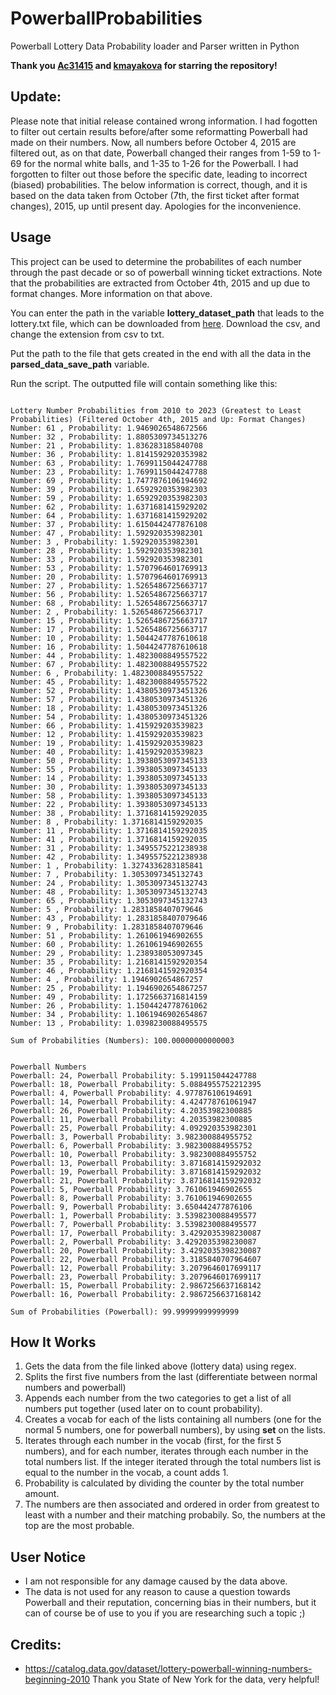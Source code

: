 # PowerballProbabilities
 Powerball Lottery Data Probability loader and Parser written in Python

**Thank you [Ac31415]((https://github.com/Ac31415)) and [kmayakova](https://github.com/Ac31415) for starring the repository!**

## Update:

Please note that initial release contained wrong information. I had fogotten to filter out certain results before/after some reformatting Powerball had made on their numbers. Now, all numbers before October 4, 2015 are filtered out, as on that date, Powerball changed their ranges from 1-59 to 1-69 for the normal white balls, and 1-35 to 1-26 for the Powerball. I had forgotten to filter out those before the specific date, leading to incorrect (biased) probabilities. The below information is correct, though, and it is based on the data taken from October (7th, the first ticket after format changes), 2015, up until present day. Apologies for the inconvenience.

## Usage

This project can be used to determine the probabilites of each number through the past decade or so of powerball winning ticket extractions. Note that the probabilities are extracted from October 4th, 2015 and up due to format changes. More information on that above.

You can enter the path in the variable **lottery_dataset_path** that leads to the lottery.txt file, which can be downloaded from [here](https://catalog.data.gov/dataset/lottery-powerball-winning-numbers-beginning-2010). Download the csv, and change the extension from csv to txt.

Put the path to the file that gets created in the end with all the data in the **parsed_data_save_path** variable.

Run the script. The outputted file will contain something like this:


```

Lottery Number Probabilities from 2010 to 2023 (Greatest to Least Probabilities) (Filtered October 4th, 2015 and Up: Format Changes)
Number: 61 , Probability: 1.9469026548672566
Number: 32 , Probability: 1.8805309734513276
Number: 21 , Probability: 1.836283185840708
Number: 36 , Probability: 1.8141592920353982
Number: 63 , Probability: 1.7699115044247788
Number: 23 , Probability: 1.7699115044247788
Number: 69 , Probability: 1.7477876106194692
Number: 39 , Probability: 1.6592920353982303
Number: 59 , Probability: 1.6592920353982303
Number: 62 , Probability: 1.6371681415929202
Number: 64 , Probability: 1.6371681415929202
Number: 37 , Probability: 1.6150442477876108
Number: 47 , Probability: 1.592920353982301
Number: 3 , Probability: 1.592920353982301
Number: 28 , Probability: 1.592920353982301
Number: 33 , Probability: 1.592920353982301
Number: 53 , Probability: 1.5707964601769913
Number: 20 , Probability: 1.5707964601769913
Number: 27 , Probability: 1.5265486725663717
Number: 56 , Probability: 1.5265486725663717
Number: 68 , Probability: 1.5265486725663717
Number: 2 , Probability: 1.5265486725663717
Number: 15 , Probability: 1.5265486725663717
Number: 17 , Probability: 1.5265486725663717
Number: 10 , Probability: 1.5044247787610618
Number: 16 , Probability: 1.5044247787610618
Number: 44 , Probability: 1.4823008849557522
Number: 67 , Probability: 1.4823008849557522
Number: 6 , Probability: 1.4823008849557522
Number: 45 , Probability: 1.4823008849557522
Number: 52 , Probability: 1.4380530973451326
Number: 57 , Probability: 1.4380530973451326
Number: 18 , Probability: 1.4380530973451326
Number: 54 , Probability: 1.4380530973451326
Number: 66 , Probability: 1.415929203539823
Number: 12 , Probability: 1.415929203539823
Number: 19 , Probability: 1.415929203539823
Number: 40 , Probability: 1.415929203539823
Number: 50 , Probability: 1.3938053097345133
Number: 55 , Probability: 1.3938053097345133
Number: 14 , Probability: 1.3938053097345133
Number: 30 , Probability: 1.3938053097345133
Number: 58 , Probability: 1.3938053097345133
Number: 22 , Probability: 1.3938053097345133
Number: 38 , Probability: 1.3716814159292035
Number: 8 , Probability: 1.3716814159292035
Number: 11 , Probability: 1.3716814159292035
Number: 41 , Probability: 1.3716814159292035
Number: 31 , Probability: 1.3495575221238938
Number: 42 , Probability: 1.3495575221238938
Number: 1 , Probability: 1.3274336283185841
Number: 7 , Probability: 1.3053097345132743
Number: 24 , Probability: 1.3053097345132743
Number: 48 , Probability: 1.3053097345132743
Number: 65 , Probability: 1.3053097345132743
Number: 5 , Probability: 1.2831858407079646
Number: 43 , Probability: 1.2831858407079646
Number: 9 , Probability: 1.2831858407079646
Number: 51 , Probability: 1.261061946902655
Number: 60 , Probability: 1.261061946902655
Number: 29 , Probability: 1.238938053097345
Number: 35 , Probability: 1.2168141592920354
Number: 46 , Probability: 1.2168141592920354
Number: 4 , Probability: 1.1946902654867257
Number: 25 , Probability: 1.1946902654867257
Number: 49 , Probability: 1.1725663716814159
Number: 26 , Probability: 1.1504424778761062
Number: 34 , Probability: 1.1061946902654867
Number: 13 , Probability: 1.0398230088495575

Sum of Probabilities (Numbers): 100.00000000000003


Powerball Numbers
Powerball: 24, Powerball Probability: 5.199115044247788
Powerball: 18, Powerball Probability: 5.0884955752212395
Powerball: 4, Powerball Probability: 4.977876106194691
Powerball: 14, Powerball Probability: 4.424778761061947
Powerball: 26, Powerball Probability: 4.20353982300885
Powerball: 11, Powerball Probability: 4.20353982300885
Powerball: 25, Powerball Probability: 4.092920353982301
Powerball: 3, Powerball Probability: 3.982300884955752
Powerball: 6, Powerball Probability: 3.982300884955752
Powerball: 10, Powerball Probability: 3.982300884955752
Powerball: 13, Powerball Probability: 3.8716814159292032
Powerball: 19, Powerball Probability: 3.8716814159292032
Powerball: 21, Powerball Probability: 3.8716814159292032
Powerball: 5, Powerball Probability: 3.761061946902655
Powerball: 8, Powerball Probability: 3.761061946902655
Powerball: 9, Powerball Probability: 3.650442477876106
Powerball: 1, Powerball Probability: 3.5398230088495577
Powerball: 7, Powerball Probability: 3.5398230088495577
Powerball: 17, Powerball Probability: 3.4292035398230087
Powerball: 2, Powerball Probability: 3.4292035398230087
Powerball: 20, Powerball Probability: 3.4292035398230087
Powerball: 22, Powerball Probability: 3.3185840707964607
Powerball: 12, Powerball Probability: 3.2079646017699117
Powerball: 23, Powerball Probability: 3.2079646017699117
Powerball: 15, Powerball Probability: 2.9867256637168142
Powerball: 16, Powerball Probability: 2.9867256637168142

Sum of Probabilities (Powerball): 99.99999999999999

```

## How It Works

1. Gets the data from the file linked above (lottery data) using regex.
2. Splits the first five numbers from the last (differentiate between normal numbers and powerball)
3. Appends each number from the two categories to get a list of all numbers put together (used later on to count probability).
4. Creates a vocab for each of the lists containing all numbers (one for the normal 5 numbers, one for powerball numbers), by using **set** on the lists.
5. Iterates through each number in the vocab (first, for the first 5 numbers), and for each number, iterates through each number in the total numbers list. If the integer iterated through the total numbers list is equal to the number in the vocab, a count adds 1.
6. Probability is calculated by dividing the counter by the total number amount.
7. The numbers are then associated and ordered in order from greatest to least with a number and their matching probabily. So, the numbers at the top are the most probable.

## User Notice
- I am not responsible for any damage caused by the data above.
- The data is not used for any reason to cause a question towards Powerball and their reputation, concerning bias in their numbers, but it can of course be of use to you if you are researching such a topic ;)

## Credits:


 - https://catalog.data.gov/dataset/lottery-powerball-winning-numbers-beginning-2010 Thank you State of New York for the data, very helpful!
